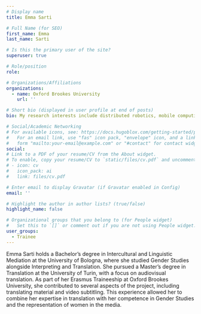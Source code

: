 ```yaml
---
# Display name
title: Emma Sarti

# Full Name (for SEO)
first_name: Emma   
last_name: Sarti

# Is this the primary user of the site?
superuser: true

# Role/position
role: 

# Organizations/Affiliations
organizations:
  - name: Oxford Brookes University
    url: ''

# Short bio (displayed in user profile at end of posts)
bio: My research interests include distributed robotics, mobile computing and programmable matter. 

# Social/Academic Networking
# For available icons, see: https://docs.hugoblox.com/getting-started/page-builder/#icons
#   For an email link, use "fas" icon pack, "envelope" icon, and a link in the
#   form "mailto:your-email@example.com" or "#contact" for contact widget.
social:
# Link to a PDF of your resume/CV from the About widget.
# To enable, copy your resume/CV to `static/files/cv.pdf` and uncomment the lines below.
# - icon: cv
#   icon_pack: ai
#   link: files/cv.pdf

# Enter email to display Gravatar (if Gravatar enabled in Config)
email: ''

# Highlight the author in author lists? (true/false)
highlight_name: false

# Organizational groups that you belong to (for People widget)
#   Set this to `[]` or comment out if you are not using People widget.
user_groups:
  - Trainee
---
```


Emma Sarti holds a Bachelor’s degree in Intercultural and Linguistic Mediation at the University of Bologna, where she studied Gender Studies alongside Interpreting and Translation. She pursued a Master’s degree in Translation at the University of Turin, with a focus on audiovisual translation. As part of her Erasmus Traineeship at Oxford Brookes University, she contributed to several aspects of the project, including translating material and video subtitling. This experience allowed her to combine her expertise in translation with her competence in Gender Studies and the representation of women in the media.

